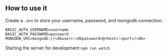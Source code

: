 ## How to use it

Create a `.env` to store your username, password, and mongodb connection.

```
BASIC_AUTH_USERNAME=username
BASIC_AUTH_PASSWORD=password
MONGODB_URI=mongodb://<dbuser>:<dbpassword>@<host>:<port>/<db>
```

Starting the server for development `npm run watch`
